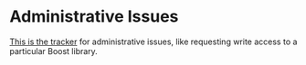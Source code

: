 Administrative Issues
=====================

[This is the tracker](https://github.com/boostorg/admin/issues) for
administrative issues, like requesting write access to a particular
Boost library.
